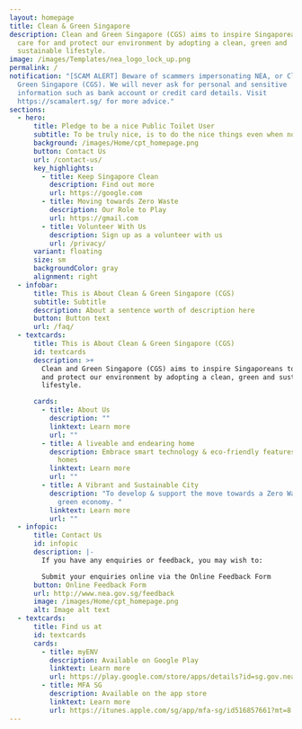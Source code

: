 ```yaml
---
layout: homepage
title: Clean & Green Singapore
description: Clean and Green Singapore (CGS) aims to inspire Singaporeans to
  care for and protect our environment by adopting a clean, green and
  sustainable lifestyle.
image: /images/Templates/nea_logo_lock_up.png
permalink: /
notification: "[SCAM ALERT] Beware of scammers impersonating NEA, or Clean &
  Green Singapore (CGS). We will never ask for personal and sensitive
  information such as bank account or credit card details. Visit
  https://scamalert.sg/ for more advice."
sections:
  - hero:
      title: Pledge to be a nice Public Toilet User
      subtitle: To be truly nice, is to do the nice things even when no one’s around.
      background: /images/Home/cpt_homepage.png
      button: Contact Us
      url: /contact-us/
      key_highlights:
        - title: Keep Singapore Clean
          description: Find out more
          url: https://google.com
        - title: Moving towards Zero Waste
          description: Our Role to Play
          url: https://gmail.com
        - title: Volunteer With Us
          description: Sign up as a volunteer with us
          url: /privacy/
      variant: floating
      size: sm
      backgroundColor: gray
      alignment: right
  - infobar:
      title: This is About Clean & Green Singapore (CGS)
      subtitle: Subtitle
      description: About a sentence worth of description here
      button: Button text
      url: /faq/
  - textcards:
      title: This is About Clean & Green Singapore (CGS)
      id: textcards
      description: >+
        Clean and Green Singapore (CGS) aims to inspire Singaporeans to care for
        and protect our environment by adopting a clean, green and sustainable
        lifestyle.

      cards:
        - title: About Us
          description: ""
          linktext: Learn more
          url: ""
        - title: A liveable and endearing home
          description: Embrace smart technology & eco-friendly features in our towns and
            homes
          linktext: Learn more
          url: ""
        - title: A Vibrant and Sustainable City
          description: "To develop & support the move towards a Zero Waste Nation & a
            green economy. "
          linktext: Learn more
          url: ""
  - infopic:
      title: Contact Us
      id: infopic
      description: |-
        If you have any enquiries or feedback, you may wish to:

        Submit your enquiries online via the Online Feedback Form
      button: Online Feedback Form
      url: http://www.nea.gov.sg/feedback
      image: /images/Home/cpt_homepage.png
      alt: Image alt text
  - textcards:
      title: Find us at
      id: textcards
      cards:
        - title: myENV
          description: Available on Google Play
          linktext: Learn more
          url: https://play.google.com/store/apps/details?id=sg.gov.nea&hl=en
        - title: MFA SG
          description: Available on the app store
          linktext: Learn more
          url: https://itunes.apple.com/sg/app/mfa-sg/id516857661?mt=8
---
```

